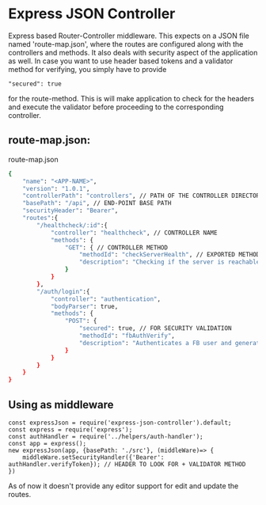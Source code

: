 # Express JSON Controller

Express based Router-Controller middleware. This expects on a JSON file named 'route-map.json', where the routes are configured along with the controllers and methods.
It also deals with security aspect of the application as well. In case you want to use header based tokens and a validator method for verifying, you simply have to provide 
```
"secured": true
```
for the route-method. This is will make application to check for the headers and execute the validator before proceeding to the corresponding controller.
## route-map.json:
route-map.json
```sh
{
    "name": "<APP-NAME>",
    "version": "1.0.1",
    "controllerPath": "controllers", // PATH OF THE CONTROLLER DIRECTORY    
    "basePath": "/api", // END-POINT BASE PATH
    "securityHeader": "Bearer",
    "routes":{
        "/healthcheck/:id":{
            "controller": "healthcheck", // CONTROLLER NAME
            "methods": {
                "GET": { // CONTROLLER METHOD
                    "methodId": "checkServerHealth", // EXPORTED METHOD NAME
                    "description": "Checking if the server is reachable or not."
                }
            }
        },
        "/auth/login":{
            "controller": "authentication",
            "bodyParser": true,
            "methods": {
                "POST": {
                    "secured": true, // FOR SECURITY VALIDATION
                    "methodId": "fbAuthVerify",
                    "description": "Authenticates a FB user and generates the token based on the USER UID."
                }
            }
        }
    }
}
```
## Using as middleware
```
const expressJson = require('express-json-controller').default;
const express = require('express');
const authHandler = require('../helpers/auth-handler');
const app = express();
new expressJson(app, {basePath: './src'}, (middleWare)=> {
    middleWare.setSecurityHandler({'Bearer': authHandler.verifyToken}); // HEADER TO LOOK FOR + VALIDATOR METHOD
})
```
As of now it doesn't provide any editor support for edit and update the routes.


